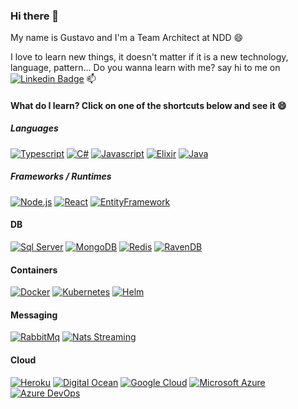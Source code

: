 ### Hi there 👋

My name is Gustavo and I'm a Team Architect at NDD 😄

I love to learn new things, it doesn't matter if it is a new technology, language, pattern... Do you wanna learn with me? say hi to me on [![Linkedin Badge](https://img.shields.io/badge/-LinkedIn-blue?style=flat&logo=Linkedin&logoColor=white)](https://www.linkedin.com/in/gumbers/) 📫

#### What do I learn? Click on one of the shortcuts below and see it 😄

##### Languages
[![Typescript](https://img.shields.io/badge/-Typescript-007ACC?style=flat&logo=typescript&logoColor=white)](https://github.com/gumberss/Ticketing)
[![C#](https://img.shields.io/badge/-C%23-239120?style=flat&logo=c-sharp&logoColor=white)](https://github.com/gumberss/ProposalValidator)
[![Javascript](https://img.shields.io/badge/-Javascript-%23F7DF1E?style=flat&logo=javascript&logoColor=white)](https://github.com/gumberss/LearnLanguages/tree/master/Javascript)
[![Elixir](https://img.shields.io/badge/-Elixir-4B275F?style=flat&logo=elixir&logoColor=white)](https://github.com/gumberss/LearnLanguages/tree/master/Elixir)
[![Java](https://img.shields.io/badge/-Java-007396?style=flat&logo=java&logoColor=white)](https://github.com/gumberss/madness-microservice)

##### Frameworks / Runtimes
[![Node.js](https://img.shields.io/badge/-Node.js-39933?style=flat&logo=node.js&logoColor=white)](https://github.com/gumberss/Ticketing)
[![React](https://img.shields.io/badge/-React-61DAFB?style=flat&logo=react&logoColor=white)](https://github.com/gumberss/reactnd-chirper-app)
[![EntityFramework](https://img.shields.io/badge/-Entity%20Framework-CC2927?style=flat)](https://github.com/gumberss/MySnacker)

#### DB
[![Sql Server](https://img.shields.io/badge/-Sql%20Server-CC2927?style=flat&logo=Microsoft-SQL-Server&logoColor=white)](https://github.com/gumberss/MySnacker)
[![MongoDB](https://img.shields.io/badge/-MongoDB-47A248?style=flat&logo=mongodb&logoColor=white)](https://github.com/gumberss/Ticketing)
[![Redis](https://img.shields.io/badge/-Redis-%DC382D?style=flat&logo=redis&logoColor=white)](https://github.com/gumberss/ASP.NET-Core-ECommerce)
[![RavenDB](https://img.shields.io/badge/-RavenDB-ca1c59?style=flat&logo=ravendb&logoColor=white)](https://github.com/gumberss/FinanceControlinator)

#### Containers
[![Docker](https://img.shields.io/badge/-Docker-2496ED?style=flat&logo=docker&logoColor=white)](https://github.com/gumberss/Ticketing)
[![Kubernetes](https://img.shields.io/badge/-Kubernetes-326CE5?style=flat&logo=kubernetes&logoColor=white)](https://github.com/gumberss/Ticketing)
[![Helm](https://img.shields.io/badge/-Helm-0F1689?style=flat&logo=helm&logoColor=white)](https://github.com/gumberss/FinanceControlinator/tree/master/infra/helm)

#### Messaging
[![RabbitMq](https://img.shields.io/badge/-RabbitMq-FF6600?style=flat&logo=rabbitmq&logoColor=white)](https://github.com/gumberss/madness-microservice)
[![Nats Streaming](https://img.shields.io/badge/-Nats%20Streaming-4086F2?style=flat)](https://github.com/gumberss/Ticketing)

#### Cloud
[![Heroku](https://img.shields.io/badge/-Heroku-430098?style=flat&logo=heroku&logoColor=white)](https://github.com/gumberss/piadometro-server)
[![Digital Ocean](https://img.shields.io/badge/-Digital%20Ocean-0080FF?style=flat&logo=digitalocean&logoColor=white)](https://github.com/gumberss/Ticketing/)
[![Google Cloud](https://img.shields.io/badge/-Google%20Cloud-4285F4?style=flat&logo=google-cloud&logoColor=white)](https://github.com/gumberss/Ticketing/tree/master/infra/k8s/google-cloud)
[![Microsoft Azure](https://img.shields.io/badge/-Microsoft%20Azure-0078D4?style=flat&logo=microsoftazure&logoColor=white)](https://github.com/gumberss/FinanceControlinator)
[![Azure DevOps](https://img.shields.io/badge/-Azure%20DevOps-0078D7?style=flat&logo=azuredevops&logoColor=white)](https://github.com/gumberss/FinanceControlinator)

